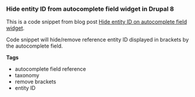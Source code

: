 ### Hide entity ID from autocomplete field widget in Drupal 8
This is a code snippet from blog post [Hide entity ID on autocomplete field widget](http://borutpiletic.com/article/hide-entity-id-drupal-autocomplete-field-widget).

Code snippet will hide/remove reference entity ID displayed in brackets by the
autocomplete field.

**Tags**
- autocomplete field reference
- taxonomy
- remove brackets
- entity ID